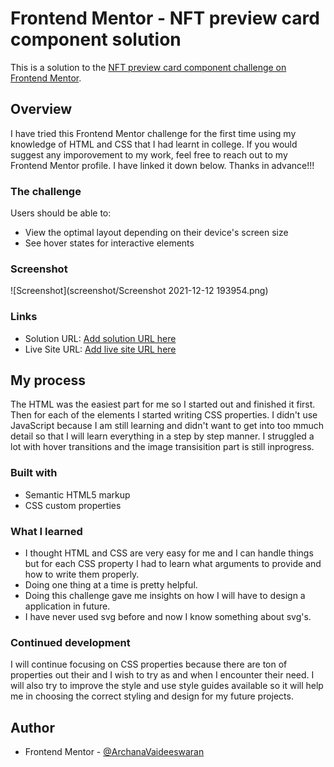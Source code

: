 # Frontend Mentor - NFT preview card component solution

This is a solution to the [NFT preview card component challenge on Frontend Mentor](https://www.frontendmentor.io/challenges/nft-preview-card-component-SbdUL_w0U).


## Overview

I have tried this Frontend Mentor challenge for the first time using my knowledge of HTML and CSS that I had learnt in college. If you would suggest any imporovement to my work, feel free to reach out to my Frontend Mentor profile. I have linked it down below. Thanks in advance!!!

### The challenge

Users should be able to:

- View the optimal layout depending on their device's screen size
- See hover states for interactive elements

### Screenshot

![Screenshot](screenshot/Screenshot 2021-12-12 193954.png)

### Links

- Solution URL: [Add solution URL here](https://your-solution-url.com)
- Live Site URL: [Add live site URL here](https://your-live-site-url.com)

## My process

The HTML was the easiest part for me so I started out and finished it first. Then for each of the elements I started writing CSS properties. I didn't use JavaScript because I am still learning and didn't want to get into too mmuch detail so that I will learn everything in a step by step manner. I struggled a lot with hover transitions and the image transisition part is still inprogress.

### Built with

- Semantic HTML5 markup
- CSS custom properties

### What I learned

- I thought HTML and CSS are very easy for me and I can handle things but for each CSS property I had to learn what arguments to provide and how to write them properly.
- Doing one thing at a time is pretty helpful.
- Doing this challenge gave me insights on how I will have to design a application in future.
- I have never used svg before and now I know something about svg's.


### Continued development

I will continue focusing on CSS properties because there are ton of properties out their and I wish to try as and when I encounter their need. I will also try to improve the style and use style guides available so it will help me in choosing the correct styling and design for my future projects.

## Author

- Frontend Mentor - [@ArchanaVaideeswaran](https://www.frontendmentor.io/profile/ArchanaVaideeswaran)

